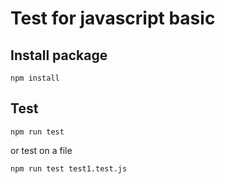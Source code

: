 # Test for javascript basic

## Install package
```
npm install
```
## Test
```
npm run test
```
or test on a file
```
npm run test test1.test.js
```